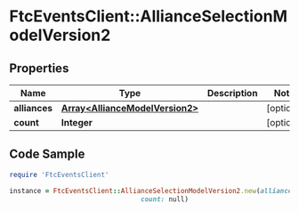 # FtcEventsClient::AllianceSelectionModelVersion2

## Properties

Name | Type | Description | Notes
------------ | ------------- | ------------- | -------------
**alliances** | [**Array&lt;AllianceModelVersion2&gt;**](AllianceModelVersion2.md) |  | [optional] 
**count** | **Integer** |  | [optional] 

## Code Sample

```ruby
require 'FtcEventsClient'

instance = FtcEventsClient::AllianceSelectionModelVersion2.new(alliances: null,
                                 count: null)
```


